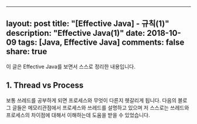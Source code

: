 
---
layout: post
title: "[Effective Java] - 규칙(1)"
description: "Effective Java(1)"
date: 2018-10-09
tags: [Java, Effective Java]
comments: false
share: true
---

이 글은 Effective Java를 보면서 스스로 정리한 내용입니다.

## 1. Thread vs Process
보통 쓰레드를 공부하게 되면 프로세스와 무엇이 다른지 헷갈리게 됩니다. 
다음의 블로그 글들은 메모리관점에서 프로세스와 쓰레드를 설명하고 있으며 저 스스로는 쓰레드와 프로세스의 차이점에 대해서 이해하는데 도움을 받을 수 있었습니다.   
